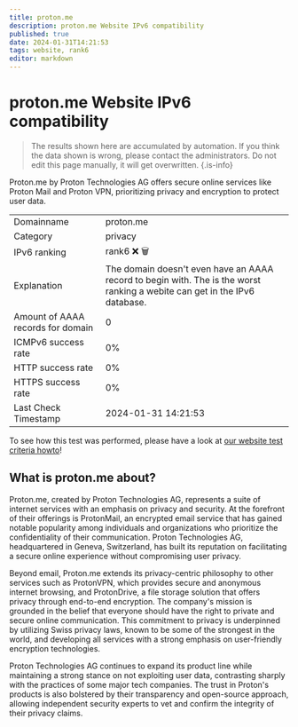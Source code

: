 ```yaml
---
title: proton.me
description: proton.me Website IPv6 compatibility
published: true
date: 2024-01-31T14:21:53
tags: website, rank6
editor: markdown
---
```


# proton.me Website IPv6 compatibility

> The results shown here are accumulated by automation. If you think the data shown is wrong, please contact the administrators. 
> Do not edit this page manually, it will get overwritten.
{.is-info}

Proton.me by Proton Technologies AG offers secure online services like Proton Mail and Proton VPN, prioritizing privacy and encryption to protect user data.


|   |   |
| - | - |
| Domainname | proton.me
| Category | privacy |
| IPv6 ranking | rank6 :x: :wastebasket: |
| Explanation | The domain doesn't even have an AAAA record to begin with. The is the worst ranking a webite can get in the IPv6 database. |
| Amount of AAAA records for domain | 0 |
| ICMPv6 success rate | 0%|
| HTTP success rate | 0% |
| HTTPS success rate | 0% |
| Last Check Timestamp | 2024-01-31 14:21:53 |

To see how this test was performed, please have a look at [our website test criteria howto](/howto/testcriteria/website)!


## What is proton.me about?
Proton.me, created by Proton Technologies AG, represents a suite of internet services with an emphasis on privacy and security. At the forefront of their offerings is ProtonMail, an encrypted email service that has gained notable popularity among individuals and organizations who prioritize the confidentiality of their communication. Proton Technologies AG, headquartered in Geneva, Switzerland, has built its reputation on facilitating a secure online experience without compromising user privacy.

Beyond email, Proton.me extends its privacy-centric philosophy to other services such as ProtonVPN, which provides secure and anonymous internet browsing, and ProtonDrive, a file storage solution that offers privacy through end-to-end encryption. The company's mission is grounded in the belief that everyone should have the right to private and secure online communication. This commitment to privacy is underpinned by utilizing Swiss privacy laws, known to be some of the strongest in the world, and developing all services with a strong emphasis on user-friendly encryption technologies. 

Proton Technologies AG continues to expand its product line while maintaining a strong stance on not exploiting user data, contrasting sharply with the practices of some major tech companies. The trust in Proton's products is also bolstered by their transparency and open-source approach, allowing independent security experts to vet and confirm the integrity of their privacy claims.



